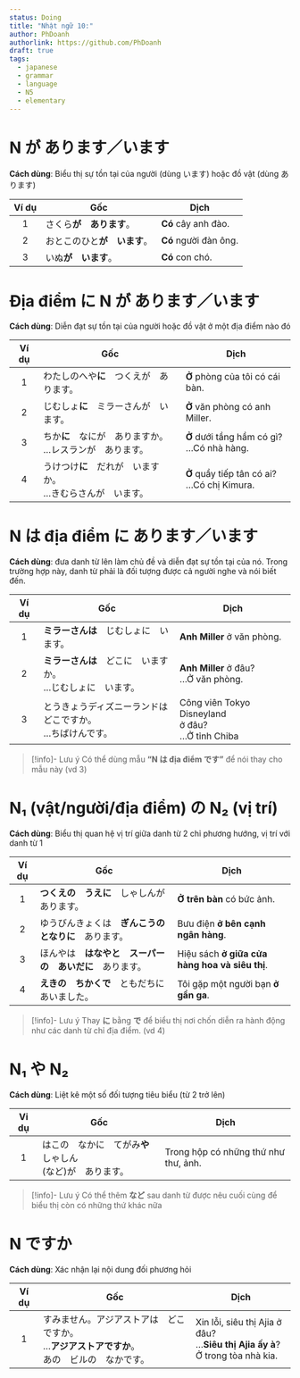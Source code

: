 ```yaml
---
status: Doing
title: "Nhật ngữ 10:"
author: PhDoanh
authorlink: https://github.com/PhDoanh
draft: true
tags:
  - japanese
  - grammar
  - language
  - N5
  - elementary
---
```

# N が あります／います
**Cách dùng**: Biểu thị sự tồn tại của người (dùng います) hoặc đồ vật (dùng あります)

| Ví dụ | Gốc              | Dịch                  |
| :---: | ---------------- | --------------------- |
|   1   | さくら**が　あります**。   | **Có** cây anh đào.   |
|   2   | おとこのひと**が　います**。 | **Có** người đàn ông. |
|   3   | いぬ**が　います**。     | **Có** con chó.       |

# Địa điểm に N が あります／います
**Cách dùng**: Diễn đạt sự tồn tại của người hoặc đồ vật ở một địa điểm nào đó

| Ví dụ | Gốc                                   | Dịch                                            |
| :---: | ------------------------------------- | ----------------------------------------------- |
|   1   | わたしのへや**に**　つくえが　あります。                | **Ở** phòng của tôi có cái bàn.                 |
|   2   | じむしょ**に**　ミラーさんが　います。                 | **Ở** văn phòng có anh Miller.                  |
|   3   | ちか**に**　なにが　ありますか。  <br>…レスランが　あります。  | **Ở** dưới tầng hầm có gì?  <br>…Có nhà hàng.   |
|   4   | うけつけ**に**　だれが　いますか。  <br>…きむらさんが　います。 | **Ở** quầy tiếp tân có ai?  <br>…Có chị Kimura. |

# N は địa điểm に あります／います
**Cách dùng**: đưa danh từ lên làm chủ đề và diễn đạt sự tồn tại của nó. Trong trường hợp này, danh từ phải là đối tượng được cả người nghe và nói biết đến.

| Ví dụ | Gốc                                                                   | Dịch                                                      |
|:-----:| --------------------------------------------------------------------- | --------------------------------------------------------- |
|   1   | **ミラーさんは**　じむしょに　います。                                | **Anh Miller** ở văn phòng.                               |
|   2   | **ミラーさんは**　どこに　いますか。  <br>…じむしょに　います。       | **Anh Miller** ở đâu?  <br>…Ở văn phòng.                  |
|   3   | とうきょうディズニーランドは　  <br>どこですか。  <br>…ちばけんです。 | Công viên Tokyo Disneyland  <br>ở đâu?  <br>…Ở tỉnh Chiba |

> [!info]- Lưu ý
> Có thể dùng mẫu **“N は địa điểm です”** để nói thay cho mẫu này (vd 3)

# N₁ (vật/người/địa điểm) の N₂ (vị trí)
**Cách dùng**: Biểu thị quan hệ vị trí giữa danh từ 2 chỉ phương hướng, vị trí với danh từ 1

| Ví dụ | Gốc                                                      | Dịch                                           |
|:-----:| -------------------------------------------------------- | ---------------------------------------------- |
|   1   | **つくえの　うえに**　しゃしんが　あります。             | **Ở trên bàn** có bức ảnh.                     |
|   2   | ゆうびんきょくは　**ぎんこうの　となりに**　あります。   | Bưu điện **ở bên cạnh ngân hàng**.             |
|   3   | ほんやは　**はなやと　スーパーの　あいだに**　あります。 | Hiệu sách **ở giữa cửa hàng hoa và siêu thị**. |
|   4   | **えきの　ちかくで**　ともだちに　あいました。           | Tôi gặp một người bạn **ở gần ga**.            |

> [!info]- Lưu ý
> Thay **に** bằng **で** để biểu thị nơi chốn diễn ra hành động như các danh từ chỉ địa điểm. (vd 4)

# N₁ や N₂
**Cách dùng**: Liệt kê một số đối tượng tiêu biểu (từ 2 trở lên)

| Vi dụ | Gốc                                                              | Dịch                                 |
|:-----:| ---------------------------------------------------------------- | ------------------------------------ |
|   1   | はこの　なかに　てがみ**や**　しゃしん  <br>(など)が　あります。 | Trong hộp có những thứ như thư, ảnh. |

> [!info]- Lưu ý
> Có thể thêm **など** sau danh từ được nêu cuối cùng để biểu thị còn có những thứ khác nữa

# N ですか
**Cách dùng**: Xác nhận lại nội dung đối phương hỏi

| Ví dụ | Gốc                                                         | Dịch                                                                                  |
| :---: | ----------------------------------------------------------- | ------------------------------------------------------------------------------------- |
|   1   | すみません。アジアストアは　どこですか。  <br>…**アジアストアですか**。  <br>あの　ビルの　なかです。 | Xin lỗi, siêu thị Ajia ở đâu?  <br>…**Siêu thị Ajia ấy à**?  <br>Ở trong tòa nhà kia. |

